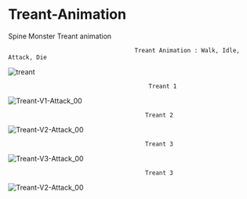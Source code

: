 # Treant-Animation
Spine Monster Treant animation



                                        Treant Animation : Walk, Idle, Attack, Die

![treant](https://user-images.githubusercontent.com/20840303/155903135-6502c2f3-1575-4b3b-9f2a-6956ffacd534.gif)

                                            Treant 1

![Treant-V1-Attack_00](https://user-images.githubusercontent.com/20840303/156073212-774eb15f-46b0-4442-8cff-8a8fa3605683.png)

                                           Treant 2

![Treant-V2-Attack_00](https://user-images.githubusercontent.com/20840303/156073378-33bcad08-9d56-4a53-af21-e7c5caaa699d.png)

                                           Treant 3

![Treant-V3-Attack_00](https://user-images.githubusercontent.com/20840303/156078074-e5937541-de8e-488b-b57b-b53be8ac61db.png)

                                           Treant 3
                                           
![Treant-V2-Attack_00](https://user-images.githubusercontent.com/20840303/156081130-bf9e0bc5-a2ba-4e61-95d4-811e6cd2c26b.png)



